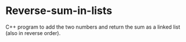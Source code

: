 # Reverse-sum-in-lists
C++ program to add the two numbers and return the sum as a linked list (also in reverse order).
